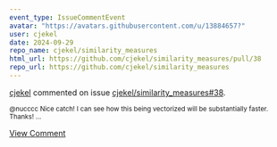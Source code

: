 ```yaml
---
event_type: IssueCommentEvent
avatar: "https://avatars.githubusercontent.com/u/13884657?"
user: cjekel
date: 2024-09-29
repo_name: cjekel/similarity_measures
html_url: https://github.com/cjekel/similarity_measures/pull/38
repo_url: https://github.com/cjekel/similarity_measures
---
```


<a href='https://github.com/cjekel' target='_blank'>cjekel</a> commented on issue <a href='https://github.com/cjekel/similarity_measures/pull/38' target='_blank'>cjekel/similarity_measures#38</a>.

<small>@nucccc Nice catch! I can see how this being vectorized will be substantially faster. Thanks!...</small>

<a href='https://github.com/cjekel/similarity_measures/pull/38' target='_blank'>View Comment</a>